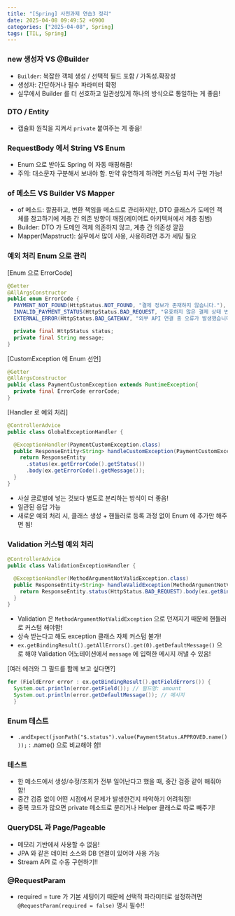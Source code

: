 ```yaml
---
title: "[Spring] 사전과제 연습3 정리"
date: 2025-04-08 09:49:52 +0900
categories: ["2025-04-08", Spring]
tags: [TIL, Spring]
---
```

### new 생성자 VS @Builder
- `Builder`: 복잡한 객체 생성 / 선택적 필드 포함 / 가독성.확장성
- 생성자: 간단하거나 필수 파라미터 확정
- 실무에서 Builder 를 더 선호하고 일관성있게 하나의 방식으로 통일하는 게 좋음!

### DTO / Entity
- 캡슐화 원칙을 지켜서 `private` 붙여주는 게 좋음!

### RequestBody 에서 String VS Enum
- Enum 으로 받아도 Spring 이 자동 매핑해줌!
- 주의: 대소문자 구분해서 보내야 함. 만약 유연하게 하려면 커스텀 파서 구현 가능!

### of 메소드 VS Builder VS Mapper
- of 메소드: 깔끔하고, 변환 책임을 메소드로 관리하지만, DTO 클래스가 도메인 객체를 참고하기에 계층 간 의존 방향이 깨짐(레이어트 아키텍처에서 계층 침범)
- Builder: DTO 가 도메인 객체 의존하지 않고, 계층 간 의존성 깔끔
- Mapper(Mapstruct): 실무에서 많이 사용, 사용하려면 추가 세팅 필요

### 예외 처리 Enum 으로 관리
[Enum 으로 ErrorCode]

```java
@Getter
@AllArgsConstructor
public enum ErrorCode {
  PAYMENT_NOT_FOUND(HttpStatus.NOT_FOUND, "결제 정보가 존재하지 않습니다."),
  INVALID_PAYMENT_STATUS(HttpStatus.BAD_REQUEST, "유효하지 않은 결제 상태 변경입니다." ),
  EXTERNAL_ERROR(HttpStatus.BAD_GATEWAY, "외부 API 연결 중 오류가 발생했습니다.");

  private final HttpStatus status;
  private final String message;
}
```

[CustomException 에 Enum 선언]

```java
@Getter
@AllArgsConstructor
public class PaymentCustomException extends RuntimeException{
  private final ErrorCode errorCode;
}

```

[Handler 로 예외 처리]

```java
@ControllerAdvice
public class GlobalExceptionHandler {

  @ExceptionHandler(PaymentCustomException.class)
  public ResponseEntity<String> handleCustomException(PaymentCustomException ex) {
    return ResponseEntity
      .status(ex.getErrorCode().getStatus())
      .body(ex.getErrorCode().getMessage());
  }
}
```
- 사실 글로벌에 넣는 것보다 별도로 분리하는 방식이 더 좋음!
- 일관된 응답 가능
- 새로운 예외 처리 시, 클래스 생성 + 핸들러로 등록 과정 없이 Enum 에 추가만 해주면 됨!

### Validation 커스텀 예외 처리

```java
@ControllerAdvice
public class ValidationExceptionHandler {

  @ExceptionHandler(MethodArgumentNotValidException.class)
  public ResponseEntity<String> handleValidException(MethodArgumentNotValidException ex) {
    return ResponseEntity.status(HttpStatus.BAD_REQUEST).body(ex.getBindingResult().getAllErrors().get(0).getDefaultMessage());
  }
}
```

- Validation 은 `MethodArgumentNotValidException` 으로 던져지기 때문에 핸들러로 커스텀 해야함! 
- 상속 받는다고 해도 exception 클래스 자체 커스텀 불가!
- `ex.getBindingResult().getAllErrors().get(0).getDefaultMessage()` 으로 해야 Validation 어노테이션에서 `message` 에 입력한 메시지 꺼낼 수 있음!

[여러 에러와 그 필드를 함께 보고 싶다면?]

```java
for (FieldError error : ex.getBindingResult().getFieldErrors()) {
  System.out.println(error.getField()); // 필드명: amount
  System.out.println(error.getDefaultMessage()); // 메시지
  }
```

### Enum 테스트
- `.andExpect(jsonPath("$.status").value(PaymentStatus.APPROVED.name()));` : .name() 으로 비교해야 함!

### 테스트
- 한 메소드에서 생성/수정/조회가 전부 일어난다고 했을 때, 중간 검증 같이 해줘야 함!
- 중간 검증 없이 어떤 시점에서 문제가 발생한건지 파악하기 어려워짐!
- 중복 코드가 많으면 private 메소드로 분리거나 Helper 클래스로 따로 빼주기!

### QueryDSL 과 Page/Pageable
- 메모리 기반에서 사용할 수 없음!
- JPA 와 같은 데이터 소스와 DB 연결이 있어야 사용 가능
- Stream API 로 수동 구현하기!!

### @RequestParam
- required = ture 가 기본 세팅이기 때문에 선택적 파라미터로 설정하려면 `@RequestParam(required = false)` 명시 필수!!



